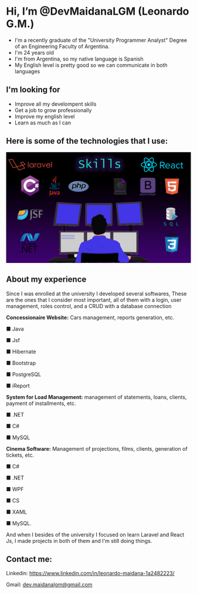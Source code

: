 # Hi, I’m @DevMaidanaLGM (Leonardo G.M.) 

* I'm a recently graduate of the "University Programmer Analyst" Degree of an Engineering Faculty of Argentina. 
* I'm 24 years old 
* I'm from Argentina, so my native language is Spanish
* My English level is pretty good so we can communicate in both languages


## I'm looking for

* Improve all my develompent skills
* Get a job to grow professionally
* Improve my english level
* Learn as much as I can


## Here is some of the technologies that I use:

![skills](./developer.png)


## About my experience

Since I was enrolled at the university I developed several softwares, These are the ones that I consider most important, all of them with a login, user management, roles control, and a CRUD with a database connection



**Concessionaire Website:** Cars management, reports generation, etc.


■ Java

■ Jsf

■ Hibernate

■ Bootstrap

■ PostgreSQL

■ iReport



**System for Load Management:** management of statements, loans, clients, payment of installments, etc.


■ .NET

■ C#

■ MySQL



**Cinema Software:** Management of projections, films, clients, generation of tickets, etc.


■ C#

■ .NET

■ WPF

■ CS

■ XAML

■ MySQL.

And when I besides of the university I focused on learn Laravel and React Js, I made projects in both of them and I'm still doing things.


## Contact me:

Linkedin: https://www.linkedin.com/in/leonardo-maidana-1a2482223/

Gmail: dev.maidanalgm@gmail.com

<!---
DevMaidanaLGM/DevMaidanaLGM is a ✨ special ✨ repository because its `README.md` (this file) appears on your GitHub profile.
You can click the Preview link to take a look at your changes.
--->

